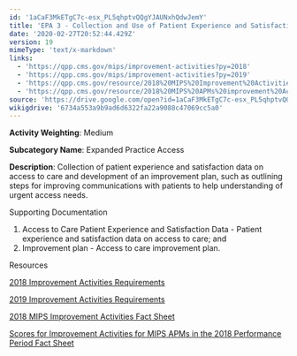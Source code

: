 ```yaml
---
id: '1aCaF3MkETgC7c-esx_PL5qhptvQQgYJAUNxhQdwJemY'
title: 'EPA 3 - Collection and Use of Patient Experience and Satisfaction Data on Access'
date: '2020-02-27T20:52:44.429Z'
version: 19
mimeType: 'text/x-markdown'
links:
  - 'https://qpp.cms.gov/mips/improvement-activities?py=2018'
  - 'https://qpp.cms.gov/mips/improvement-activities?py=2019'
  - 'https://qpp.cms.gov/resource/2018%20MIPS%20Improvement%20Activities%20Fact%20Sheet'
  - 'https://qpp.cms.gov/resource/2018%20MIPS%20APMs%20improvement%20Activities%20scores%20fact%20sheet'
source: 'https://drive.google.com/open?id=1aCaF3MkETgC7c-esx_PL5qhptvQQgYJAUNxhQdwJemY'
wikigdrive: '6734a553a9b9ad6d6322fa22a9088c47069cc5a0'
---
```

**Activity Weighting**: Medium

**Subcategory Name**: Expanded Practice Access

**Description**: Collection of patient experience and satisfaction data on access to care and development of an improvement plan, such as outlining steps for improving communications with patients to help understanding of urgent access needs.

Supporting Documentation

1. Access to Care Patient Experience and Satisfaction Data - Patient experience and satisfaction data on access to care; and
2. Improvement plan - Access to care improvement plan.

Resources

[2018 Improvement Activities Requirements](https://qpp.cms.gov/mips/improvement-activities?py=2018)

[2019 Improvement Activities Requirements](https://qpp.cms.gov/mips/improvement-activities?py=2019)

[2018 MIPS Improvement Activities Fact Sheet](https://qpp.cms.gov/resource/2018%20MIPS%20Improvement%20Activities%20Fact%20Sheet)

[Scores for Improvement Activities for MIPS APMs in the 2018 Performance Period Fact Sheet](https://qpp.cms.gov/resource/2018%20MIPS%20APMs%20improvement%20Activities%20scores%20fact%20sheet)

